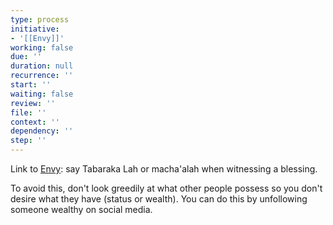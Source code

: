 ```yaml
---
type: process
initiative:
- '[[Envy]]'
working: false
due: ''
duration: null
recurrence: ''
start: ''
waiting: false
review: ''
file: ''
context: ''
dependency: ''
step: ''
---
```


Link to [Envy](Initiatives/bad%20traits/Envy.md): say Tabaraka Lah or macha'alah when witnessing a blessing.

To avoid this, don't look greedily at what other people possess so you don't desire what they have (status or wealth). You can do this by unfollowing someone wealthy on social media.